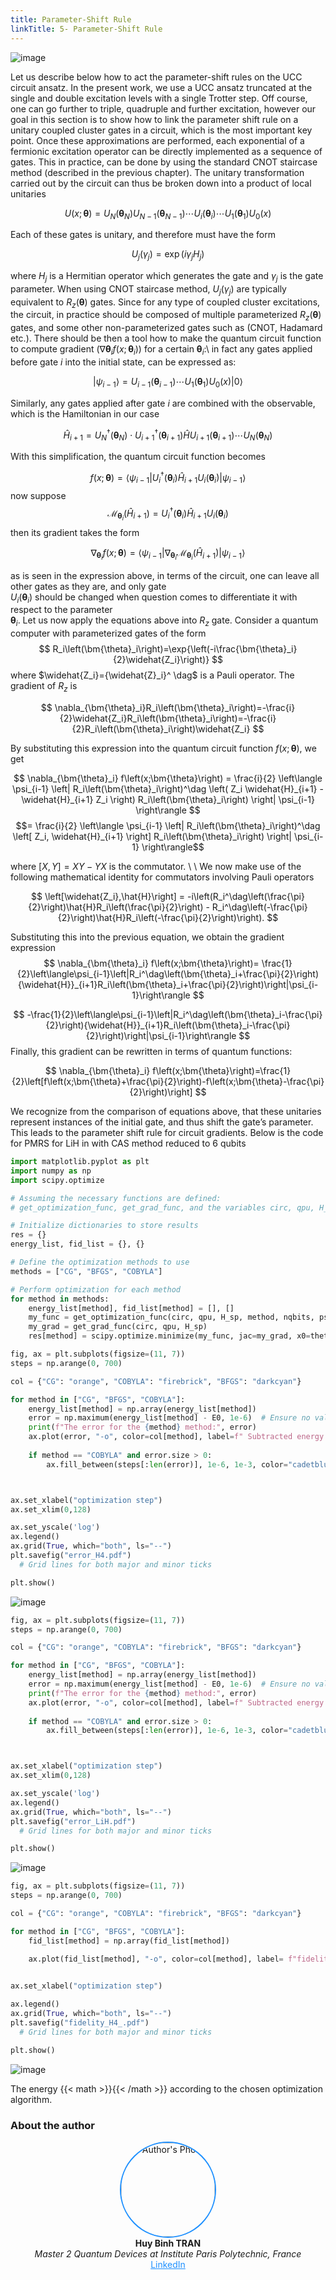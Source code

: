 ```yaml
---
title: Parameter-Shift Rule
linkTitle: 5- Parameter-Shift Rule
---
```


![image](/uploads/sstack5.png)


<!--more-->

Let us describe below how to act the parameter-shift rules on the UCC circuit ansatz. 
In the present work, we use a UCC ansatz truncated at the single and double excitation levels with a single Trotter step. Off course, one can go further to triple, quadruple and further excitation, however our goal in this section is to show how to link the parameter shift rule on a unitary coupled cluster gates in a circuit, which is the most important key point. 
Once these approximations are performed, each exponential of a fermionic excitation operator can be directly implemented as a sequence of gates.
This in practice, can be done by  using the standard CNOT staircase method (described in the previous chapter). The unitary transformation carried out by the circuit can thus be broken down into a product of local unitaries

$$
U\left(x;\bm{\theta}\right)=U_N\left(\bm{\theta}_N\right)U_{N-1}\left(\bm{\theta}_{N-1}\right)\cdots U_i\left(\bm{\theta}_i\right) \cdots U_1\left(\bm{\theta}_1\right)U_0\left(x\right)
$$


Each of these gates is unitary, and therefore must have the form


$$
U_j\left(\gamma_j\right)=\exp{\left(i\gamma_jH_j\right)}
$$

where  $H_j$ is a Hermitian operator which generates the gate and $\gamma_j$ is the gate parameter. When using CNOT staircase method,  $U_j\left(\gamma_j\right)$ are typically equivalent to $R_z(\bm{\theta})$ gates.
Since for any type of coupled cluster excitations, the circuit, in practice should be composed of multiple parameterized $R_z(\bm{\theta})$ gates, and some other non-parameterized gates such as (CNOT, Hadamard etc.). There should be then a tool  how to  make the quantum circuit function  to compute gradient ($\nabla{\bm{\theta}_i}{f}(x;\bm{\theta}_i$)) for a certain $\bm{\theta}_i$:\\
in fact any gates applied before gate $i$ into the initial state, can be expressed as:

$$
\left|\psi_{i-1}\right\rangle=U_{i-1}\left(\bm{\theta}_{i-1}\right)\cdots U_1\left(\bm{\theta}_1\right)U_0\left(x\right)\left|0\right\rangle
$$

Similarly, any gates applied after gate $i$ are combined with the observable, which is the Hamiltonian in our case

$$
\hat{H}_{i+1}=U_N^\dag(\bm{\theta}_N)\cdot
U^\dag_{i+1}(\bm{\theta}_{i+1})\hat{H}U_{i+1}(\bm{\theta}_{i+1})\cdots U_N(\bm{\theta}_N) 
$$

With this simplification, the quantum circuit function becomes

$$
f(x;\bm{\theta})=\left\langle\psi_{i-1}\left|U_i^\dag(\bm{\theta}_i)\hat{H}_{i+1}U_i(\bm{\theta}_i)\right|\psi_{i-1}\right\rangle
$$
now suppose $$\mathcal{M}_{\bm{\theta}_i}(\hat{H}_{i+1}) = U_i^\dag(\bm{\theta}_i)\hat{H}_{i+1}U_i(\bm{\theta}_i) $$ 
then its gradient takes the form 

$$
\nabla_{\bm{\theta}_i}f\left(x;\bm{\theta}\right)=\left\langle\psi_{i-1}\left|\nabla_{\bm{\theta}_i}\mathcal{M}_{\bm{\theta}_i}\left(\hat{H}_{i+1}\right)\right|\psi_{i-1}\right\rangle
$$

as is seen in the expression above, in terms of the circuit, one can leave all other gates as they are, and only  gate  
$U_i\left(\bm{\theta}_i\right)$ should be changed
  when question comes to differentiate it with respect to the parameter  
$\bm{\theta}_i$. Let us now apply the equations above into $R_z$ gate. 
Consider a quantum computer with parameterized gates of the form
$$
    R_i\left(\bm{\theta}_i\right)=\exp{\left(-i\frac{\bm{\theta}_i}{2}\widehat{Z_i}\right)}
$$
where $\widehat{Z_i}={\widehat{Z}_i}^ \dag$ is a Pauli operator. The gradient of $R_z$ is

$$
\nabla_{\bm{\theta}_i}R_i\left(\bm{\theta}_i\right)=-\frac{i}{2}\widehat{Z_i}R_i\left(\bm{\theta}_i\right)=-\frac{i}{2}R_i\left(\bm{\theta}_i\right)\widehat{Z_i}
$$

By substituting this expression  into the quantum circuit function $f(x;\bm{\theta})$, we get

$$
\nabla_{\bm{\theta}_i} f\left(x;\bm{\theta}\right) =  \frac{i}{2} \left\langle \psi_{i-1} \left| R_i\left(\bm{\theta}_i\right)^\dag \left( Z_i \widehat{H}_{i+1} - \widehat{H}_{i+1} Z_i \right) R_i\left(\bm{\theta}_i\right) \right| \psi_{i-1} \right\rangle 
$$
$$= \frac{i}{2} \left\langle \psi_{i-1} \left| R_i\left(\bm{\theta}_i\right)^\dag \left[ Z_i, \widehat{H}_{i+1} \right] R_i\left(\bm{\theta}_i\right) \right| \psi_{i-1} \right\rangle$$


where $\left[X,Y\right]=XY-YX$ is the commutator.
\\ \\
We now make use of the following mathematical identity for commutators involving Pauli operators

$$
\left[\widehat{Z_i},\hat{H}\right] = -i\left(R_i^\dag\left(\frac{\pi}{2}\right)\hat{H}R_i\left(\frac{\pi}{2}\right) - R_i^\dag\left(-\frac{\pi}{2}\right)\hat{H}R_i\left(-\frac{\pi}{2}\right)\right).
$$

Substituting this into the previous equation, we obtain the gradient expression
$$
\nabla_{\bm{\theta}_i} f\left(x;\bm{\theta}\right)= \frac{1}{2}\left\langle\psi_{i-1}\left|R_i^\dag\left(\bm{\theta}_i+\frac{\pi}{2}\right){\widehat{H}}_{i+1}R_i\left(\bm{\theta}_i+\frac{\pi}{2}\right)\right|\psi_{i-1}\right\rangle
$$

$$
-\frac{1}{2}\left\langle\psi_{i-1}\left|R_i^\dag\left(\bm{\theta}_i-\frac{\pi}{2}\right){\widehat{H}}_{i+1}R_i\left(\bm{\theta}_i-\frac{\pi}{2}\right)\right|\psi_{i-1}\right\rangle
$$
Finally, this gradient can be  rewritten in terms of quantum functions:

$$
\nabla_{\bm{\theta}_i} f\left(x;\bm{\theta}\right)=\frac{1}{2}\left[f\left(x;\bm{\theta}+\frac{\pi}{2}\right)-f\left(x;\bm{\theta}-\frac{\pi}{2}\right)\right]
$$

We recognize from the comparison of equations above,
that these unitaries represent instances of the initial gate,
and thus shift the gate’s parameter.  This leads to the
parameter shift rule for circuit gradients. Below is the code for PMRS for LiH in with CAS method reduced to 6 qubits







```python {class="my-class" id="my-codeblock" lineNos=inline tabWidth=2}
import matplotlib.pyplot as plt
import numpy as np
import scipy.optimize

# Assuming the necessary functions are defined: 
# get_optimization_func, get_grad_func, and the variables circ, qpu, H_sp, nqbits, psi0, theta_0, E0

# Initialize dictionaries to store results
res = {}
energy_list, fid_list = {}, {}

# Define the optimization methods to use
methods = ["CG", "BFGS", "COBYLA"]

# Perform optimization for each method
for method in methods:
    energy_list[method], fid_list[method] = [], []
    my_func = get_optimization_func(circ, qpu, H_sp, method, nqbits, psi0, energy_list, fid_list)
    my_grad = get_grad_func(circ, qpu, H_sp)
    res[method] = scipy.optimize.minimize(my_func, jac=my_grad, x0=theta_0, method=method, options={"maxiter": 50000, "disp": True})

fig, ax = plt.subplots(figsize=(11, 7))
steps = np.arange(0, 700)

col = {"CG": "orange", "COBYLA": "firebrick", "BFGS": "darkcyan"}

for method in ["CG", "BFGS", "COBYLA"]:
    energy_list[method] = np.array(energy_list[method])
    error = np.maximum(energy_list[method] - E0, 1e-6)  # Ensure no values less than 1e-16
    print(f"The error for the {method} method:", error)
    ax.plot(error, "-o", color=col[method], label=f" Subtracted energy [{method}]")
    
    if method == "COBYLA" and error.size > 0:
        ax.fill_between(steps[:len(error)], 1e-6, 1e-3, color="cadetblue", alpha=0.2, interpolate=True, label="Chemical Accuracy")



ax.set_xlabel("optimization step")
ax.set_xlim(0,128)

ax.set_yscale('log')
ax.legend()
ax.grid(True, which="both", ls="--")
plt.savefig("error_H4.pdf")
  # Grid lines for both major and minor ticks

plt.show()

```





![image](/uploads/sstack6.png)

```python {class="my-class" id="my-codeblock" lineNos=inline tabWidth=2}
fig, ax = plt.subplots(figsize=(11, 7))
steps = np.arange(0, 700)

col = {"CG": "orange", "COBYLA": "firebrick", "BFGS": "darkcyan"}

for method in ["CG", "BFGS", "COBYLA"]:
    energy_list[method] = np.array(energy_list[method])
    error = np.maximum(energy_list[method] - E0, 1e-6)  # Ensure no values less than 1e-16
    print(f"The error for the {method} method:", error)
    ax.plot(error, "-o", color=col[method], label=f" Subtracted energy [{method}]")
    
    if method == "COBYLA" and error.size > 0:
        ax.fill_between(steps[:len(error)], 1e-6, 1e-3, color="cadetblue", alpha=0.2, interpolate=True, label="Chemical Accuracy")



ax.set_xlabel("optimization step")
ax.set_xlim(0,128)

ax.set_yscale('log')
ax.legend()
ax.grid(True, which="both", ls="--")
plt.savefig("error_LiH.pdf")
  # Grid lines for both major and minor ticks

plt.show()
```
![image](/uploads/sstack7.png)


```python {class="my-class" id="my-codeblock" lineNos=inline tabWidth=2}
fig, ax = plt.subplots(figsize=(11, 7))
steps = np.arange(0, 700)

col = {"CG": "orange", "COBYLA": "firebrick", "BFGS": "darkcyan"}

for method in ["CG", "BFGS", "COBYLA"]:
    fid_list[method] = np.array(fid_list[method])

    ax.plot(fid_list[method], "-o", color=col[method], label= f"fidelity w.r.t true ground state [{method}]")
    

ax.set_xlabel("optimization step")

ax.legend()
ax.grid(True, which="both", ls="--")
plt.savefig("fidelity_H4_.pdf")
  # Grid lines for both major and minor ticks

plt.show()
```



![image](/uploads/sstack8.png)




The energy {{< math >}}{{< /math >}} according to the chosen optimization algorithm.


### **About the author**



<div align="center">
  <img src="/imagez/huybinh.png" alt="Author's Photo" width="150" style="border-radius: 50%; border: 2px solid #1E90FF;">
  <br>
  <strong>Huy Binh TRAN</strong>
  <br>
  <em>Master 2 Quantum Devices at Institute Paris Polytechnic, France</em>
  <br>
  <a href="https://www.linkedin.com/in/huybinhtran/" style="color:#1E90FF;">LinkedIn</a>
</div>








